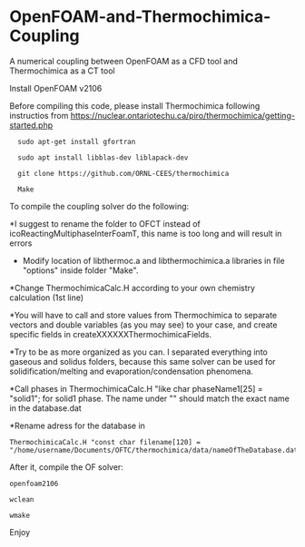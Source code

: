 # OpenFOAM-and-Thermochimica-Coupling
A numerical coupling between OpenFOAM as a CFD tool and Thermochimica as a CT tool

Install OpenFOAM v2106

Before compiling this code, please install Thermochimica following instructios from https://nuclear.ontariotechu.ca/piro/thermochimica/getting-started.php

      sudo apt-get install gfortran
      
      sudo apt install libblas-dev liblapack-dev
      
      git clone https://github.com/ORNL-CEES/thermochimica
      
      Make


To compile the coupling solver do the following:

*I suggest to rename the folder to OFCT instead of icoReactingMultiphaseInterFoamT, this name is too long and will result in errors

* Modify location of libthermoc.a and libthermochimica.a libraries in file "options" inside folder "Make".

*Change ThermochimicaCalc.H according to your own chemistry calculation (1st line)

*You will have to call and store values from Thermochimica to separate vectors and double variables (as you may see) to your case, and create specific fields in createXXXXXXThermochimicaFields.

*Try to be as more organized as you can. I separated everything into gaseous and solidus folders, because this same solver can be used for solidification/melting and evaporation/condensation phenomena.

*Call phases in ThermochimicaCalc.H "like   char phaseName1[25] = "solid1";  for solid1 phase. The name under "" should match the exact name in the database.dat

*Rename adress for the database in 

    ThermochimicaCalc.H "const char filename[120] = "/home/username/Documents/OFTC/thermochimica/data/nameOfTheDatabase.dat";"

After it, compile the OF solver:

    openfoam2106
    
    wclean
    
    wmake

Enjoy
